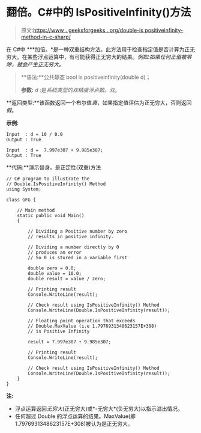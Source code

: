 # 翻倍。C#中的 IsPositiveInfinity()方法

> 原文:[https://www . geeksforgeeks . org/double-is positiveinfinity-method-in-c-sharp/](https://www.geeksforgeeks.org/double-ispositiveinfinity-method-in-c-sharp/)

在 C#中 ***加倍。*是一种双重结构方法。此方法用于检查指定值是否计算为正无穷大。在某些浮点运算中，有可能获得正无穷大的结果。*例如:*如果任何正值被零除，就会产生正无穷大。**

> **语法:**公共静态 bool is positiveinfinity(double d)；
> 
> **参数:**
> *d* :是*系统类型的双精度浮点数。双*。

**返回类型:**该函数返回一个布尔值*真*，如果指定值评估为正无穷大，否则返回*假*。

**示例:**

```
Input  : d = 10 / 0.0 
Output : True

Input  : d =  7.997e307 + 9.985e307; 
Output : True

```

**代码:**演示替身。是正定性(双重)方法

```
// C# program to illustrate the
// Double.IsPositiveInfinity() Method
using System;

class GFG {

    // Main method
    static public void Main()
    {

        // Dividing a Positive number by zero
        // results in positive infinity.

        // Dividing a number directly by 0
        // produces an error
        // So 0 is stored in a variable first

        double zero = 0.0;
        double value = 10.0;
        double result = value / zero;

        // Printing result
        Console.WriteLine(result);

        // Check result using IsPositiveInfinity() Method
        Console.WriteLine(Double.IsPositiveInfinity(result));

        // Floating point operation that exceeds
        // Double.MaxValue (i.e 1.7976931348623157E+308)
        // is Positive Infinity

        result = 7.997e307 + 9.985e307;

        // Printing result
        Console.WriteLine(result);

        // Check result using IsPositiveInfinity() Method
        Console.WriteLine(Double.IsPositiveInfinity(result));
    }
}
```

**注:**

*   浮点运算返回*无穷大*(正无穷大)或*-无穷大*(负无穷大)以指示溢出情况。
*   任何超过 Double 的浮点运算的结果。MaxValue(即 1.7976931348623157E+308)被认为是正无穷大。